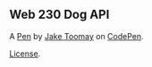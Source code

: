 Web 230 Dog API
---------------


A [Pen](https://codepen.io/jake-toomay/pen/NWvqZQg) by [Jake Toomay](https://codepen.io/jake-toomay) on [CodePen](https://codepen.io).

[License](https://codepen.io/license/pen/NWvqZQg).